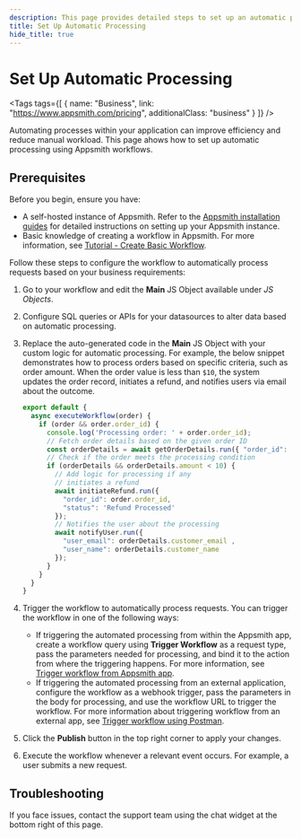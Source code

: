 ```yaml
---
description: This page provides detailed steps to set up an automatic processing using Appsmith workflows.
title: Set Up Automatic Processing
hide_title: true
---
```


 <!-- vale off -->

<div className="tag-wrapper">
 <h1>Set Up Automatic Processing</h1>

<Tags
tags={[
{ name: "Business", link: "https://www.appsmith.com/pricing", additionalClass: "business" }
]}
/>

</div>

<!-- vale on -->

Automating processes within your application can improve efficiency and reduce manual workload. This page ahows how to set up automatic processing using Appsmith workflows.


## Prerequisites

Before you begin, ensure you have:

* A self-hosted instance of Appsmith. Refer to the [Appsmith installation guides](/getting-started/setup/installation-guides) for detailed instructions on setting up your Appsmith instance.
* Basic knowledge of creating a workflow in Appsmith. For more information, see [Tutorial - Create Basic Workflow](/workflows/tutorials/create-workflow).


Follow these steps to configure the workflow to automatically process requests based on your business requirements:

1. Go to your workflow and edit the **Main** JS Object available under _JS Objects_.

2. Configure SQL queries or APIs for your datasources to alter data based on automatic processing.

3. Replace the auto-generated code in the **Main** JS Object with your custom logic for automatic processing. For example, the below snippet demonstrates how to process orders based on specific criteria, such as order amount. When the order value is less than `$10`, the system updates the order record, initiates a refund, and notifies users via email about the outcome.

    ```javascript
    export default {
      async executeWorkflow(order) {
        if (order && order.order_id) {
          console.log('Processing order: ' + order.order_id);
          // Fetch order details based on the given order ID
          const orderDetails = await getOrderDetails.run({ "order_id":  order.order_id });
          // Check if the order meets the processing condition
          if (orderDetails && orderDetails.amount < 10) {
            // Add logic for processing if any
            // initiates a refund
            await initiateRefund.run({
              "order_id": order.order_id,
              "status": 'Refund Processed'
            });
            // Notifies the user about the processing
            await notifyUser.run({
              "user_email": orderDetails.customer_email ,
              "user_name": orderDetails.customer_name
            });
          }
        }
      }
    }                              
    ```

4. Trigger the workflow to automatically process requests. You can trigger the workflow in one of the following ways:
    * If triggering the automated processing from within the Appsmith app, create a workflow query using **Trigger Workflow** as a request type, pass the parameters needed for processing, and bind it to the action from where the triggering happens. For more information, see [Trigger workflow from Appsmith app](/workflows/how-to-guides/trigger-workflow-from-appsmith-app).
    * If triggering the automated processing from an external application, configure the workflow as a webhook trigger, pass the parameters in the body for processing, and use the workflow URL to trigger the workflow. For more information about triggering workflow from an external app, see [Trigger workflow using Postman](/workflows/tutorials/create-workflow#send-email-using-postman).
6. Click the **Publish** button in the top right corner to apply your changes.
7. Execute the workflow whenever a relevant event occurs. For example, a user submits a new request.

## Troubleshooting

If you face issues, contact the support team using the chat widget at the bottom right of this page.
